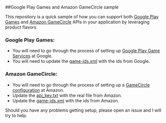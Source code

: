 ##Google Play Games and Amazon GameCircle sample

This repository is a quick sample of how you can support both [Google Play Games](https://developers.google.com/games/services/) and [Amazon GameCircle](https://developer.amazon.com/appsandservices/apis/engage/gamecircle) APIs in your application by leveraging product flavors.

### Google Play Games:
- You will need to go through the process of setting up [Google Play Game Services](https://developers.google.com/games/services/console/enabling) at Google.
- You will need to update the [game-ids.xml](https://github.com/michaelcarrano/AndroidGamesSdkSample/blob/master/app/src/google/res/values/game-ids.xml) with the ids from Google.


### Amazon GameCircle:
- You will need to go through the process of setting up a [GameCircle configuration](https://developer.amazon.com/gc/cfg/index.html) at Amazon.
- Update the [api_key.txt](https://github.com/michaelcarrano/AndroidGamesSdkSample/blob/master/app/src/amazon/assets/api_key.txt) with the real file from Amazon.
- Update the [game-ids.xml](https://github.com/michaelcarrano/AndroidGamesSdkSample/blob/master/app/src/amazon/res/values/game-ids.xml) with the ids from Amazon.


Should you have any problems getting setup, please open an issue and I will try to help.